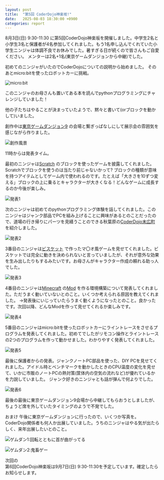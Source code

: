 ```yaml
---
layout: post
title:  "第5回 CoderDojo神楽坂!"
date:   2025-08-03 18:30:00 +0900
categories: report
---
```


8月3日(日) 9:30-11:30 に第5回CoderDojo神楽坂を開催しました。中学生2名と小学生3名と保護者が4名参加してくれました。もう1名申し込んでくれていた小学生ニンジャは体調不良でお休みでした。暑すぎる日が続くので皆さんもご自愛ください。
メンターは2名+1名(東京ゲームダンジョンから中継)でした。

初めてのニンジャがいたのでCoderDojoについての説明から始めました。
そのあとmicro:bitを使ったロボットカーに挑戦。

![micro:bit](/assets/2025-08-03-01.jpg)

このニンジャのお母さんも置いてある本を読んでpythonプログラミングにチャレンジしていました！

他の子たちはやることが決まっていたようで、黙々と書いて(orブロックを動かして)いました。

創作中は[東京ゲームダンジョン9](https://gamedungeon.jp/events/tokyo9) の会場と繋ぎっぱなしにして展示会の雰囲気を感じながら作りました。

![創作風景](/assets/2025-08-03-02.jpg)

11時からは発表タイム。

最初のニンジャは[Scratch](https://scratch.mit.edu) のブロックを使ったゲームを披露してくれました。Scratchでブロックを使うのは当たり前じゃないかって?
ブロックの種類が意味を持つアイテムとしてゲーム内で使われるのです。たとえば「大きさを10ずつ変える」ブロックの上に乗るとキャラクターが大きくなる！どんなゲームに成長するのか今後が楽しみ。

![発表1](/assets/2025-08-03-03.jpg)

次のニンジャは初めてのpythonプログラミング体験を話してくれました。このニンジャはジャンク部品でPCを組み上げることに興味があるとのことだったので、道場の行き帰りにパーツを見繕うことのできる秋葉原の[CoderDojo末広町](https://coderdojosuehirocho.connpass.com) を紹介しました。

![発表2](/assets/2025-08-03-04.jpg)

3番目のニンジャは[ビスケット](https://www.viscuit.com) で作ったマ〇オ風ゲームを見せてくれました。ビスケットでは完全に動きを決められないと言っていましたが、それが意外な効果を生み出したりもするみたいです。お母さんがキャラクター作成の頼れる助っ人でした。

![発表3](/assets/2025-08-03-05.jpg)

4番目のニンジャは[Minecraft](https://www.minecraft.net/ja-jp) の[Mod](https://minecraftjapan.miraheze.org/wiki/MOD) を作る環境構築について発表してくれました。ただうまく動いていないとのこと。いくつか考えられる原因を教えてくれました。
→発表後にいじっていたらうまく動くようになったとのこと。良かったです。次回以降、どんなModを作って見せてくれるか楽しみです。

![発表4](/assets/2025-08-03-06.jpg)

5番目のニンジャはmicro:bitを使ったロボットカーにライントレースをさせるプログラムを発表してくれました。初めてでしたがリモコン操作とライントレースの2つのプログラムを作って動かせました。わかりやすく発表してくれました。

![発表5](/assets/2025-08-03-07.jpg)

最後に保護者からの発表。ジャンクノートPC部品を使った、DIY PCを見せてくれました。アイドル時とベンチマークを動かしたときのCPU温度の変化を見せて、いかに市販のノートPCの熱対策(筐体内の空気の流れなど)が優れているかを力説していました。
ジャンク好きのニンジャとも話が弾んで何よりでした。

![発表6](/assets/2025-08-03-08.jpg)

最後の最後に東京ゲームダンジョン9会場から中継してもらおうとしましたが、ちょうど席を外していたタイミングのようで不発でした。

おまけ
午後に東京ゲームダンジョンに行ったので、いくつか写真を。CoderDojo関係者も何人か出展していました。うちのニンジャはやる気が出たらしく、来年出展したいとのこと。

![ゲムダン1:回転とともに首が曲がってる](/assets/2025-08-03-09.jpg)

![ゲムダン2:鬼畜ゲー](/assets/2025-08-03-10.jpg)

次回の<br>
第6回CoderDojo神楽坂は9月7日(日) 9:30-11:30を予定しています。確定したらお知らせします。

